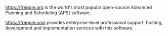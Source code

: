 https://frepple.org is the world's most popular open-source Advanced Planning and Scheduling (APS) software. 

https://frepple.com provides enterprise-level professional support, hosting, development and implementation services with this software. 

